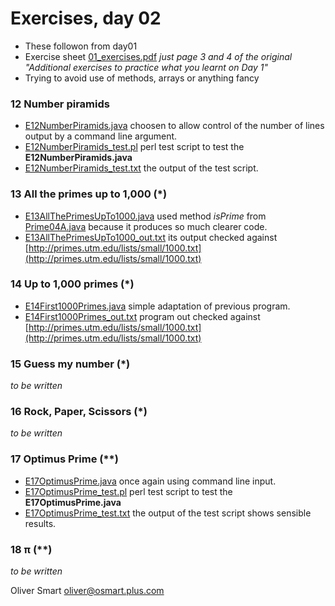 Exercises, day 02
=================
* These followon from day01 
* Exercise sheet [01_exercises.pdf](01_exercises.pdf) *just page 3 and 4 of the original "Additional exercises to practice what you learnt on Day 1"*
* Trying to avoid use of methods, arrays or anything fancy 

### 12 Number piramids
* [E12NumberPiramids.java](E12NumberPiramids.java) choosen to allow control
  of the number of lines output by a command line argument. 
* [E12NumberPiramids_test.pl](E12NumberPiramids_test.pl) perl 
  test script to test the **E12NumberPiramids.java**
* [E12NumberPiramids_test.txt](E12NumberPiramids_test.txt) the output of the
  test script.

### 13 All the primes up to 1,000 \(*)
* [E13AllThePrimesUpTo1000.java](E13AllThePrimesUpTo1000.java) used method *isPrime*
  from [Prime04A.java](../day01/Prime04A.java) because it produces so much clearer code.
* [E13AllThePrimesUpTo1000_out.txt](E13AllThePrimesUpTo1000_out.txt) its output 
  checked against [http://primes.utm.edu/lists/small/1000.txt](http://primes.utm.edu/lists/small/1000.txt)
 
### 14 Up to 1,000 primes (*)
* [E14First1000Primes.java](E14First1000Primes.java) simple adaptation of previous program.
* [E14First1000Primes_out.txt](E14First1000Primes_out.txt) program out 
  checked against [http://primes.utm.edu/lists/small/1000.txt](http://primes.utm.edu/lists/small/1000.txt)

### 15 Guess my number (*)
*to be written*

### 16 Rock, Paper, Scissors (*)
*to be written*

### 17 Optimus Prime (**)
* [E17OptimusPrime.java](E17OptimusPrime.java) once again using command line input.
* [E17OptimusPrime_test.pl](E17OptimusPrime_test.pl) perl 
  test script to test the **E17OptimusPrime.java**
* [E17OptimusPrime_test.txt](E17OptimusPrime_test.txt) the output of the
  test script shows sensible results.



### 18 π (**)
*to be written*

Oliver Smart oliver@osmart.plus.com
